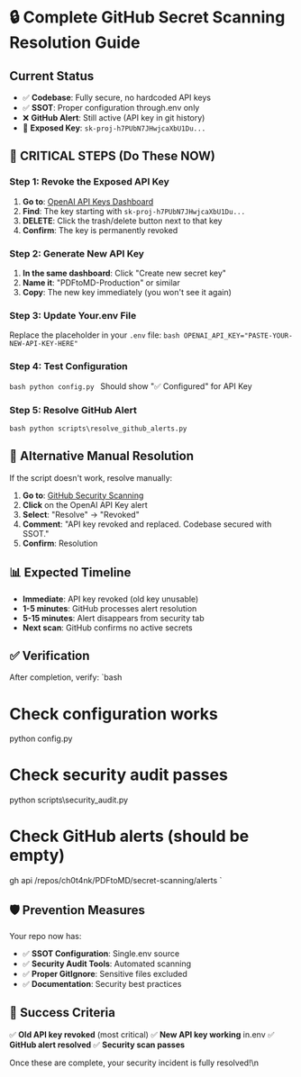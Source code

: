 # 🔒 Complete GitHub Secret Scanning Resolution Guide

## Current Status

- ✅ **Codebase**: Fully secure, no hardcoded API keys
- ✅ **SSOT**: Proper configuration through.env only
- ❌ **GitHub Alert**: Still active (API key in git history)
- 🔑 **Exposed Key**: `sk-proj-h7PUbN7JHwjcaXbU1Du...`

## 🚨 CRITICAL STEPS (Do These NOW)

### Step 1: Revoke the Exposed API Key

1. **Go to**: [OpenAI API Keys Dashboard](https://platform.openai.com/account/api-keys)
2. **Find**: The key starting with `sk-proj-h7PUbN7JHwjcaXbU1Du...`
3. **DELETE**: Click the trash/delete button next to that key
4. **Confirm**: The key is permanently revoked

### Step 2: Generate New API Key

1. **In the same dashboard**: Click "Create new secret key"
2. **Name it**: "PDFtoMD-Production" or similar
3. **Copy**: The new key immediately (you won't see it again)

### Step 3: Update Your.env File

Replace the placeholder in your `.env` file:
`bash
OPENAI_API_KEY="PASTE-YOUR-NEW-API-KEY-HERE"
`

### Step 4: Test Configuration

`bash
python config.py
`
Should show "✅ Configured" for API Key

### Step 5: Resolve GitHub Alert

`bash
python scripts\resolve_github_alerts.py
`

## 🔄 Alternative Manual Resolution

If the script doesn't work, resolve manually:

1. **Go to**: [GitHub Security Scanning](https://github.com/ch0t4nk/PDFtoMD/security/secret-scanning)
2. **Click** on the OpenAI API Key alert
3. **Select**: "Resolve" → "Revoked"
4. **Comment**: "API key revoked and replaced. Codebase secured with SSOT."
5. **Confirm**: Resolution

## 📊 Expected Timeline

- **Immediate**: API key revoked (old key unusable)
- **1-5 minutes**: GitHub processes alert resolution
- **5-15 minutes**: Alert disappears from security tab
- **Next scan**: GitHub confirms no active secrets

## ✅ Verification

After completion, verify:
`bash

# Check configuration works

python config.py

# Check security audit passes

python scripts\security_audit.py

# Check GitHub alerts (should be empty)

gh api /repos/ch0t4nk/PDFtoMD/secret-scanning/alerts
`

## 🛡️ Prevention Measures

Your repo now has:
- ✅ **SSOT Configuration**: Single.env source
- ✅ **Security Audit Tools**: Automated scanning
- ✅ **Proper GitIgnore**: Sensitive files excluded
- ✅ **Documentation**: Security best practices

## 🎯 Success Criteria

✅ **Old API key revoked** (most critical)
✅ **New API key working** in.env
✅ **GitHub alert resolved**
✅ **Security scan passes**

Once these are complete, your security incident is fully resolved!\n
